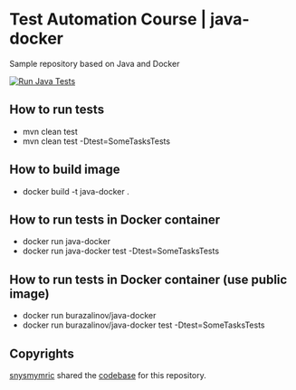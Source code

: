 # Test Automation Course | java-docker
Sample repository based on Java and Docker

[![Run Java Tests](https://github.com/BurhanH/TestAutomationCourse-java-docker/actions/workflows/run-tests.yml/badge.svg)](https://github.com/BurhanH/TestAutomationCourse-java-docker/actions/workflows/run-tests.yml)

## How to run tests
- mvn clean test
- mvn clean test -Dtest=SomeTasksTests

## How to build image
- docker build -t java-docker .

## How to run tests in Docker container
- docker run java-docker
- docker run java-docker test -Dtest=SomeTasksTests

## How to run tests in Docker container (use public image)
- docker run burazalinov/java-docker
- docker run burazalinov/java-docker test -Dtest=SomeTasksTests

## Copyrights
[snysmymric](https://github.com/snysmymric) shared the [codebase](/src) for this repository.
